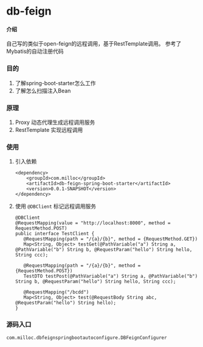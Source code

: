 # db-feign

#### 介绍
自己写的类似于open-feign的远程调用，基于RestTemplate调用。
参考了Mybatis的自动注册代码

### 目的
1. 了解spring-boot-starter怎么工作
2. 了解怎么扫描注入Bean

### 原理
1. Proxy 动态代理生成远程调用服务
2. RestTemplate 实现远程调用

### 使用
1. 引入依赖
    ```
    <dependency>
        <groupId>com.milloc</groupId>
        <artifactId>db-feign-spring-boot-starter</artifactId>
        <version>0.0.1-SNAPSHOT</version>
    </dependency>
    ```
2. 使用 ``@DBClient`` 标记远程调用服务
    ```
   @DBClient
   @RequestMapping(value = "http://localhost:8000", method = RequestMethod.POST)
   public interface TestClient {
       @RequestMapping(path = "/{a}/{b}", method = {RequestMethod.GET})
       Map<String, Object> testGet(@PathVariable("a") String a, @PathVariable("b") String b, @RequestParam("hello") String hello, String ccc);
   
       @RequestMapping(path = "/{a}/{b}", method = {RequestMethod.POST})
       TestDTO testPost(@PathVariable("a") String a, @PathVariable("b") String b, @RequestParam("hello") String hello, String ccc);
   
       @RequestMapping("/bcdd")
       Map<String, Object> test(@RequestBody String abc, @RequestParam("hello") String hello);
   }
    ```

### 源码入口
``com.milloc.dbfeignspringbootautoconfigure.DBFeignConfigurer``
